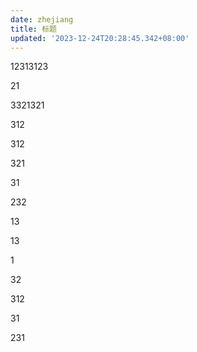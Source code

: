 ```yaml
---
date: zhejiang
title: 标题
updated: '2023-12-24T20:28:45.342+08:00'
---
```

12313123

21

3321321

312

312

321

31

232

13

13

1

32

312

31

231
